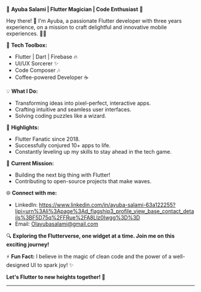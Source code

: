🚀 **Ayuba Salami | Flutter Magician | Code Enthusiast** 🚀

Hey there! 👋 I'm Ayuba, a passionate Flutter developer with three years experience, on a mission to craft delightful and innovative mobile experiences. 📱✨

🔧 **Tech Toolbox:**
- Flutter | Dart | Firebase 🔥
- UI/UX Sorcerer ✨
- Code Composer 🎶
- Coffee-powered Developer ☕

💡 **What I Do:**
- Transforming ideas into pixel-perfect, interactive apps.
- Crafting intuitive and seamless user interfaces.
- Solving coding puzzles like a wizard.

🌟 **Highlights:**
- Flutter Fanatic since 2018.
- Successfully conjured 10+ apps to life.
- Constantly leveling up my skills to stay ahead in the tech game.

🚀 **Current Mission:**
- Building the next big thing with Flutter!
- Contributing to open-source projects that make waves.

🌐 **Connect with me:**
- LinkedIn: https://www.linkedin.com/in/ayuba-salami-63a122255?lipi=urn%3Ali%3Apage%3Ad_flagship3_profile_view_base_contact_details%3BF5D75q%2FFRue%2FA8Llz0Iwgg%3D%3D
- Email: Olayubasalami@gmail.com

🔍 **Exploring the Flutterverse, one widget at a time. Join me on this exciting journey!**

⚡ **Fun Fact:**
I believe in the magic of clean code and the power of a well-designed UI to spark joy! ✨

**Let's Flutter to new heights together! 🚀**

---

